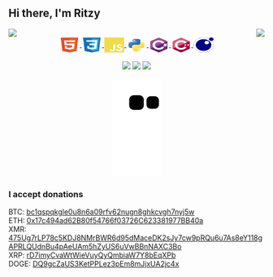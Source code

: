 ## Hi there, I'm Ritzy
<div>
  <a href="https://github.com/RitzyVex">
  <img height="180em" align="left" src="https://github-readme-stats.vercel.app/api?username=RitzyVex&show_icons=true&theme=tokyonight&include_all_commits=true&count_private=true"/>
  <img height="180em" align="right" src="https://github-readme-stats.vercel.app/api/top-langs/?username=RitzyVex&layout=compact&langs_count=7&theme=tokyonight"/>
</div>
<div align="center" style="display: inline_block"><br>
  <img align="center" alt="html" height="30" width="40" src="https://raw.githubusercontent.com/devicons/devicon/master/icons/html5/html5-original.svg">
  <img align="center" alt="css" height="30" width="40" src="https://raw.githubusercontent.com/devicons/devicon/master/icons/css3/css3-original.svg">
  <img align="center" alt="js" height="30" width="40" src="https://raw.githubusercontent.com/devicons/devicon/master/icons/javascript/javascript-plain.svg">
  <img align="center" alt="python" height="30" width="40" src="https://raw.githubusercontent.com/devicons/devicon/master/icons/python/python-original.svg">
  <img align="center" alt="csharp" height="30" width="40" src="https://raw.githubusercontent.com/devicons/devicon/master/icons/csharp/csharp-original.svg">
  <img align="center" alt="cplusplus" height="30" width="40" src="https://raw.githubusercontent.com/devicons/devicon/master/icons/cplusplus/cplusplus-original.svg">
  <img align="center" alt="lua" height="30" width="40" src="https://raw.githubusercontent.com/devicons/devicon/master/icons/lua/lua-plain.svg">
</div>
  
<br>
 
<div align="center">
  <a href="https://kutt.it/RitzyVexTT" target="_blank"><img src="https://img.shields.io/badge/Twitter-1DA1F2?style=for-the-badge&logo=twitter&logoColor=white"></a>
  <a href="https://t.me/RitzyVex" target="_blank"><img src="https://img.shields.io/badge/Telegram-2CA5E0?style=for-the-badge&logo=telegram&logoColor=white" target="_blank"></a>
  <a href="mailto:ritzyvex684@protonmail.com" target="_blank"><img src="https://img.shields.io/badge/ProtonMail-8B89CC?style=for-the-badge&logo=protonmail&logoColor=white" target="_blank"></a>
  
  ![Snake animation](https://github.com/rafaballerini/rafaballerini/blob/output/github-contribution-grid-snake.svg)
</div>

### I accept donations

<div>
  BTC: <a href="bitcoin:bc1qspqkgle0u8n6a09rfv62nugn8ghkcvgh7nyj5w">bc1qspqkgle0u8n6a09rfv62nugn8ghkcvgh7nyj5w</a><br>
  ETH: <a href="ethereum:0x17c494ad62B80f54766f03726C623381977BB40a">0x17c494ad62B80f54766f03726C623381977BB40a</a><br>
  XMR: <a href="monero:475Ug7rLP78c5KDJ8NMrBWR6d95dMaceDK2sJy7cw9pRQu6u7As8eY118gAPRLQUdnBu4pAeUAm5hZyUS6uVwBBnNAXC3Bo">475Ug7rLP78c5KDJ8NMrBWR6d95dMaceDK2sJy7cw9pRQu6u7As8eY118gAPRLQUdnBu4pAeUAm5hZyUS6uVwBBnNAXC3Bo</a><br>
  XRP: <a href="ripple:rD7imyCvaWtWieVuyQyQmbiaW7Y8bEqXPb">rD7imyCvaWtWieVuyQyQmbiaW7Y8bEqXPb</a><br>
  DOGE: <a href="dogecoin:DQ9gcZaUS3KetPPLez3pEm8mJjxUA2jc4x">DQ9gcZaUS3KetPPLez3pEm8mJjxUA2jc4x</a>
</div>